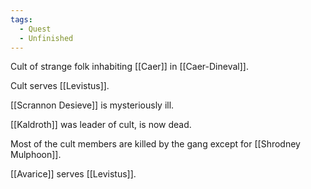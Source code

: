 ```yaml
---
tags:
  - Quest
  - Unfinished
---
```


Cult of strange folk inhabiting [[Caer]] in [[Caer-Dineval]].

Cult serves [[Levistus]].

[[Scrannon Desieve]] is mysteriously ill.

[[Kaldroth]] was leader of cult, is now dead.

Most of the cult members are killed by the gang except for [[Shrodney Mulphoon]].

[[Avarice]] serves [[Levistus]].